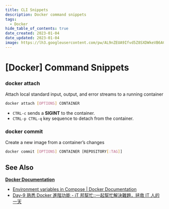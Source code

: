 ```yaml
---
title: CLI Snippets
description: Docker command snippets
tags:
  - Docker
hide_table_of_contents: true
date_created: 2023-01-04
date_updated: 2023-01-04
image: https://lh3.googleusercontent.com/pw/AL9nZEUA9Ifvd5Z8SXDWkeVB6AC4MPGwnXaL6kBXNPoXwOQQ2jOcZ1Jw_0p8TKK8C3ZX0e67_FOY15eDrm7aaXSQJcKtoUzC80SAQEHsaBy6qS2AqNNs5VUFNXBKm439y_1wkvmDl-PnL8ReojnIumNlEvOXBg=w800-no?authuser=0
---
```


[Docker] Command Snippets
=========================

### docker attach ###

Attach local standard input, output, and error streams to a running container

``` bash
docker attach [OPTIONS] CONTAINER
```

- `CTRL-c` sends a __SIGINT__ to the container.
- `CTRL-p CTRL-q` key sequence to detach from the container.


### docker commit ###

Create a new image from a container’s changes

``` bash
docker commit [OPTIONS] CONTAINER [REPOSITORY[:TAG]]
```


See Also
--------

__[Docker Documentation](https://docs.docker.com/)__
- [Environment variables in Compose | Docker Documentation](https://docs.docker.com/compose/environment-variables/)
- [Day-9 熟悉 Docker 進階功能 - iT 邦幫忙::一起幫忙解決難題，拯救 IT 人的一天](https://ithelp.ithome.com.tw/articles/10243101)
